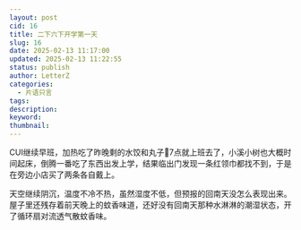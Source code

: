 ```yaml
---
layout: post
cid: 16
title: 二下六下开学第一天
slug: 16
date: 2025-02-13 11:17:00
updated: 2025-02-13 11:22:55
status: publish
author: LetterZ
categories: 
  - 片语只言
tags: 
description: 
keyword: 
thumbnail: 
---
```



CUI继续早班，加热吃了昨晚剩的水饺和丸子🍡7点就上班去了，小溪小树也大概时间起床，倒腾一番吃了东西出发上学，结果临出门发现一条红领巾都找不到，于是在旁边小店买了两条各自戴上。

天空继续阴沉，温度不冷不热，虽然湿度不低，但预报的回南天没怎么表现出来。屋子里还残存着前天晚上的蚊香味道，还好没有回南天那种水淋淋的潮湿状态，开了循环扇对流透气散蚊香味。